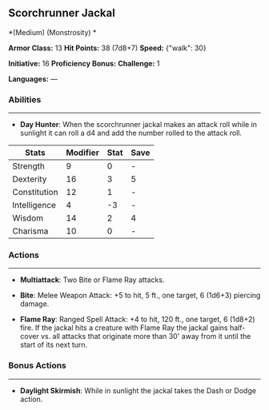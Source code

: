 ## Scorchrunner Jackal
*(Medium) (Monstrosity) *

**Armor Class:** 13
**Hit Points:** 38 (7d8+7)
**Speed:** {"walk": 30}

**Initiative:** 16
**Proficiency Bonus:**
**Challenge:** 1

**Languages:** —

### Abilities
 --- 
- **Day Hunter**: When the scorchrunner jackal makes an attack roll while in sunlight it can roll a d4 and add the number rolled to the attack roll.



| Stats | Modifier | Stat | Save
| ---- | ---- | ---- | ---- |
| Strength | 9 | 0 | - |
| Dexterity | 16 | 3 | 5 |
| Constitution | 12 | 1 | - |
| Intelligence | 4 | -3 | - |
| Wisdom | 14 | 2 | 4 |
| Charisma | 10 | 0 | - |

### Actions
 --- 
- **Multiattack**: Two Bite or Flame Ray attacks.

- **Bite**: Melee Weapon Attack: +5 to hit, 5 ft., one target, 6 (1d6+3) piercing damage.

- **Flame Ray**: Ranged Spell Attack: +4 to hit, 120 ft., one target, 6 (1d8+2) fire. If the jackal hits a creature with Flame Ray the jackal gains half-cover vs. all attacks that originate more than 30' away from it until the start of its next turn.

### Bonus Actions
 --- 
- **Daylight Skirmish**: While in sunlight the jackal takes the Dash or Dodge action.

